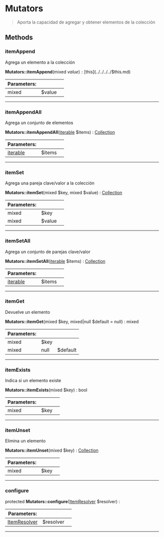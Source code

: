
                                                                                                                                            
    
# Mutators


> Aporta la capacidad de agregar y obtener elementos de la colección
>
> 








## Methods

### itemAppend
Agrega un elemento a la colección


**Mutators::itemAppend**(mixed $value) : [$this](../../../../$this.md)


|Parameters: | | |
| --- | --- | --- |
|mixed |$value |  |

---


### itemAppendAll
Agrega un conjunto de elementos


**Mutators::itemAppendAll**([iterable](../../../../iterable.md) $items) : [Collection](../../../../Collection.md)


|Parameters: | | |
| --- | --- | --- |
|[iterable](../../../../iterable.md) |$items |  |

---


### itemSet
Agrega una pareja clave/valor a la colección


**Mutators::itemSet**(mixed $key, mixed $value) : [Collection](../../../../Collection.md)


|Parameters: | | |
| --- | --- | --- |
|mixed |$key |  |
|mixed |$value |  |

---


### itemSetAll
Agrega un conjunto de parejas clave/valor


**Mutators::itemSetAll**([iterable](../../../../iterable.md) $items) : [Collection](../../../../Collection.md)


|Parameters: | | |
| --- | --- | --- |
|[iterable](../../../../iterable.md) |$items |  |

---


### itemGet
Devuelve un elemento


**Mutators::itemGet**(mixed $key, mixed|null $default = null) : mixed


|Parameters: | | |
| --- | --- | --- |
|mixed |$key |  |
|mixed|null |$default |  |

---


### itemExists
Indica si un elemento existe


**Mutators::itemExists**(mixed $key) : bool


|Parameters: | | |
| --- | --- | --- |
|mixed |$key |  |

---


### itemUnset
Elimina un elemento


**Mutators::itemUnset**(mixed $key) : [Collection](../../../../Collection.md)


|Parameters: | | |
| --- | --- | --- |
|mixed |$key |  |

---


### configure



protected **Mutators::configure**([ItemResolver](../../../../ItemResolver.md) $resolver) : 


|Parameters: | | |
| --- | --- | --- |
|[ItemResolver](../../../../ItemResolver.md) |$resolver |  |

---


                                                                                                                                                                                                                                                                                                                                                                                                            
    
                                                                                                                                                                                                                                                                             
                